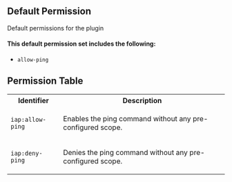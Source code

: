 ## Default Permission

Default permissions for the plugin

#### This default permission set includes the following:

- `allow-ping`

## Permission Table

<table>
<tr>
<th>Identifier</th>
<th>Description</th>
</tr>


<tr>
<td>

`iap:allow-ping`

</td>
<td>

Enables the ping command without any pre-configured scope.

</td>
</tr>

<tr>
<td>

`iap:deny-ping`

</td>
<td>

Denies the ping command without any pre-configured scope.

</td>
</tr>
</table>
